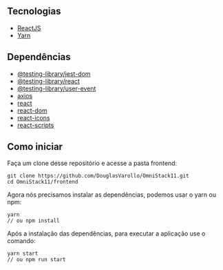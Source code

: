 ## Tecnologias

- [ReactJS](https://pt-br.reactjs.org/)
- [Yarn](https://yarnpkg.com/lang/en/)

## Dependências

- [@testing-library/jest-dom](https://yarnpkg.com/en/package/@testing-library/jest-dom)
- [@testing-library/react](https://yarnpkg.com/en/package/@testing-library/react)
- [@testing-library/user-event](https://yarnpkg.com/en/package/@testing-library/user-event)
- [axios](https://yarnpkg.com/en/package/axios)
- [react](https://yarnpkg.com/en/package/react)
- [react-dom](https://yarnpkg.com/en/package/react-dom)
- [react-icons](https://yarnpkg.com/en/package/react-icons)
- [react-scripts](https://yarnpkg.com/en/package/react-scripts)

## Como iniciar

Faça um clone desse repositório e acesse a pasta frontend:

    git clone https://github.com/DouglasVarollo/OmniStack11.git
    cd OmniStack11/frontend

Agora nós precisamos instalar as dependências, podemos usar o yarn ou npm:

    yarn
    // ou npm install

Após a instalação das dependências, para executar a aplicação use o comando:

	yarn start
	// ou npm run start